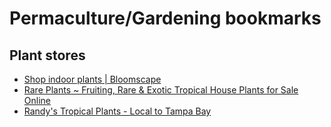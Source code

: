 # Permaculture/Gardening bookmarks

## Plant stores

* [Shop indoor plants | Bloomscape](https://bloomscape.com/shop/)
* [Rare Plants ~ Fruiting, Rare & Exotic Tropical House Plants for Sale Online](https://www.logees.com/rare.html#/rare.html?p=2)
* [Randy's Tropical Plants - Local to Tampa Bay](http://buyraretropicalplants.com/)
